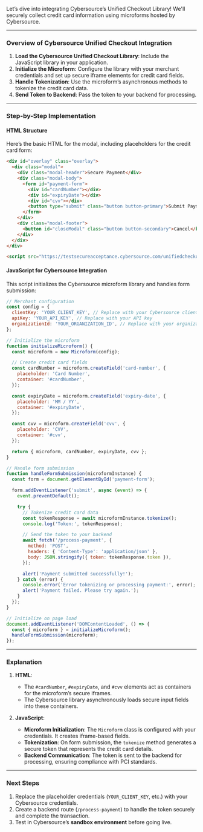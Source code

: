 Let’s dive into integrating Cybersource’s Unified Checkout Library! We'll securely collect credit card information using microforms hosted by Cybersource.

---

### **Overview of Cybersource Unified Checkout Integration**
1. **Load the Cybersource Unified Checkout Library**: Include the JavaScript library in your application.
2. **Initialize the Microform**: Configure the library with your merchant credentials and set up secure iframe elements for credit card fields.
3. **Handle Tokenization**: Use the microform’s asynchronous methods to tokenize the credit card data.
4. **Send Token to Backend**: Pass the token to your backend for processing.

---

### **Step-by-Step Implementation**

#### **HTML Structure**
Here’s the basic HTML for the modal, including placeholders for the credit card form:

```html
<div id="overlay" class="overlay">
  <div class="modal">
    <div class="modal-header">Secure Payment</div>
    <div class="modal-body">
      <form id="payment-form">
        <div id="cardNumber"></div>
        <div id="expiryDate"></div>
        <div id="cvv"></div>
        <button type="submit" class="button button-primary">Submit Payment</button>
      </form>
    </div>
    <div class="modal-footer">
      <button id="closeModal" class="button button-secondary">Cancel</button>
    </div>
  </div>
</div>

<script src="https://testsecureacceptance.cybersource.com/unifiedcheckout/v1/microform.js"></script>
```

#### **JavaScript for Cybersource Integration**
This script initializes the Cybersource microform library and handles form submission:

```javascript
// Merchant configuration
const config = {
  clientKey: 'YOUR_CLIENT_KEY', // Replace with your Cybersource client key
  apiKey: 'YOUR_API_KEY', // Replace with your API key
  organizationId: 'YOUR_ORGANIZATION_ID', // Replace with your organization ID
};

// Initialize the microform
function initializeMicroform() {
  const microform = new Microform(config);

  // Create credit card fields
  const cardNumber = microform.createField('card-number', {
    placeholder: 'Card Number',
    container: '#cardNumber',
  });

  const expiryDate = microform.createField('expiry-date', {
    placeholder: 'MM / YY',
    container: '#expiryDate',
  });

  const cvv = microform.createField('cvv', {
    placeholder: 'CVV',
    container: '#cvv',
  });

  return { microform, cardNumber, expiryDate, cvv };
}

// Handle form submission
function handleFormSubmission(microformInstance) {
  const form = document.getElementById('payment-form');

  form.addEventListener('submit', async (event) => {
    event.preventDefault();

    try {
      // Tokenize credit card data
      const tokenResponse = await microformInstance.tokenize();
      console.log('Token:', tokenResponse);

      // Send the token to your backend
      await fetch('/process-payment', {
        method: 'POST',
        headers: { 'Content-Type': 'application/json' },
        body: JSON.stringify({ token: tokenResponse.token }),
      });

      alert('Payment submitted successfully!');
    } catch (error) {
      console.error('Error tokenizing or processing payment:', error);
      alert('Payment failed. Please try again.');
    }
  });
}

// Initialize on page load
document.addEventListener('DOMContentLoaded', () => {
  const { microform } = initializeMicroform();
  handleFormSubmission(microform);
});
```

---

### **Explanation**

1. **HTML**:
   - The `#cardNumber`, `#expiryDate`, and `#cvv` elements act as containers for the microform’s secure iframes.
   - The Cybersource library asynchronously loads secure input fields into these containers.

2. **JavaScript**:
   - **Microform Initialization**: The `Microform` class is configured with your credentials. It creates iframe-based fields.
   - **Tokenization**: On form submission, the `tokenize` method generates a secure token that represents the credit card details.
   - **Backend Communication**: The token is sent to the backend for processing, ensuring compliance with PCI standards.

---

### **Next Steps**

1. Replace the placeholder credentials (`YOUR_CLIENT_KEY`, etc.) with your Cybersource credentials.
2. Create a backend route (`/process-payment`) to handle the token securely and complete the transaction.
3. Test in Cybersource’s **sandbox environment** before going live.


